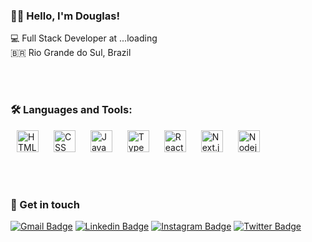 ### 👋🏻 Hello, I'm Douglas!

💻  Full Stack Developer at ...loading <br>
🇧🇷  Rio Grande do Sul, Brazil

<br>
<br>

### 🛠 Languages and Tools:

<p>
  <img height="35px" hspace="10px" alt="HTML" src="https://cdn.jsdelivr.net/gh/devicons/devicon/icons/html5/html5-original.svg">
  <img height="35px" hspace="10px" alt="CSS" src="https://cdn.jsdelivr.net/gh/devicons/devicon/icons/css3/css3-original.svg">
  <img height="35px" hspace="10px" alt="JavaScript" src="https://cdn.jsdelivr.net/gh/devicons/devicon/icons/javascript/javascript-original.svg">
  <img height="35px" hspace="10px" alt="TypeScript" src="https://cdn.jsdelivr.net/gh/devicons/devicon/icons/typescript/typescript-original.svg">
  <img height="35px" hspace="10px" alt="Reactjs" src="https://cdn.jsdelivr.net/gh/devicons/devicon/icons/react/react-original.svg">
  <img height="35px" hspace="10px" alt="Next.js" src="https://cdn.jsdelivr.net/gh/devicons/devicon/icons/nextjs/nextjs-original.svg">
  <img height="35px" hspace="10px" alt="Nodejs" src="https://cdn.jsdelivr.net/gh/devicons/devicon/icons/nodejs/nodejs-original.svg">
</p>

<br>
<br>

### 📱 Get in touch

[![Gmail Badge](	https://img.shields.io/badge/Gmail-white?style=for-the-badge&logo=gmail&logoColor=black)](mailto:douglaswdhein@gmail.com)
[![Linkedin Badge](https://img.shields.io/badge/LinkedIn-white?style=for-the-badge&logo=linkedin&logoColor=black)](https://www.linkedin.com/in/douglas-dhein-08359227a/) 
[![Instagram Badge](https://img.shields.io/badge/Instagram-white?style=for-the-badge&logo=instagram&logoColor=black)](https://instagram.com/douglasdhein)
[![Twitter Badge](https://img.shields.io/badge/Twitter-white?style=for-the-badge&logo=twitter&logoColor=black)](https://twitter.com/douglasdhein) 









